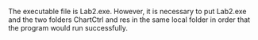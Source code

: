 The executable file is Lab2.exe. However, it is necessary to put Lab2.exe and the two folders ChartCtrl and res in the same local folder in order that the program would run successfully.
